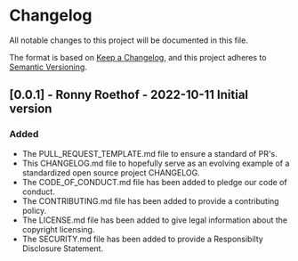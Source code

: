 # Changelog

All notable changes to this project will be documented in this file.

The format is based on [Keep a Changelog](https://keepachangelog.com/en/1.0.0/),
and this project adheres to [Semantic Versioning](https://semver.org/spec/v2.0.0.html).

## [0.0.1] - Ronny Roethof - 2022-10-11 Initial version

### Added

- The PULL_REQUEST_TEMPLATE.md file to ensure a standard of PR's.
- This CHANGELOG.md file to hopefully serve as an evolving example of a standardized open source project CHANGELOG.
- The CODE_OF_CONDUCT.md file has been added to pledge our code of conduct.
- The CONTRIBUTING.md file has been added to provide a contributing policy.
- The LICENSE.md file has been added to give legal information about the copyright licensing.
- The SECURITY.md  file has been added to provide a Responsibilty Disclosure Statement.